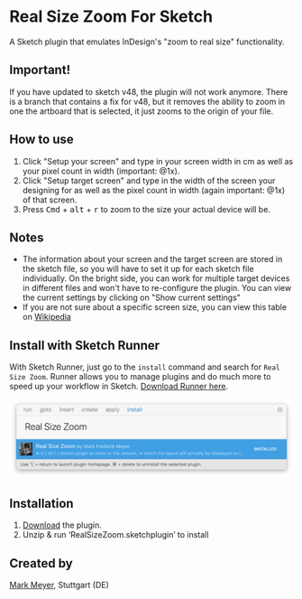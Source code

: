 # Real Size Zoom For Sketch
A Sketch plugin that emulates InDesign's "zoom to real size" functionality.

## Important!
If you have updated to sketch v48, the plugin will not work anymore. There is a branch that contains a fix for v48, but it removes the ability to zoom in one the artboard that is selected, it just zooms to the origin of your file.

## How to use
 1. Click "Setup your screen" and type in your screen width in cm as well as your pixel count in width (important: @1x).
 2. Click "Setup target screen" and type in the width of the screen your designing for as well as the pixel count in width (again important: @1x) of that screen.
 3. Press <kbd>Cmd</kbd> + <kbd>alt</kbd> + <kbd>r</kbd> to zoom to the size your actual device will be. 

## Notes
 * The information about your screen and the target screen are stored in the sketch file, so you will have to set it up for each sketch file individually. On the bright side, you can work for multiple target devices in different files and won't have to re-configure the plugin. You can view the current settings by clicking on "Show current settings"
 * If you are not sure about a specific screen size, you can view this table on [Wikipedia](https://en.wikipedia.org/wiki/Display_size)

## Install with Sketch Runner
With Sketch Runner, just go to the `install` command and search for `Real Size Zoom`. Runner allows you to manage plugins and do much more to speed up your workflow in Sketch. [Download Runner here](http://www.sketchrunner.com).

![Sketch Runner screenshot](./Screenshots/sketch-runner.png)

## Installation
 1. [Download](https://github.com/phytrisha/RealSizeZoom/archive/master.zip) the plugin.
 2. Unzip & run ‘RealSizeZoom.sketchplugin’ to install

## Created by
[Mark Meyer](http://mark-gestaltung.de), Stuttgart (DE)
